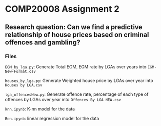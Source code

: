 # COMP20008 Assignment 2

## Research question: Can we find a predictive relationship of house prices based on criminal offences and gambling?


### Files

`EGM_by_lga.py`: Generate Total EGM, EGM rate by LGAs over years into `EGM-New-Format.csv`

`houses_by_lga.py`: Generate Weighted house price by LGAs over year into `Houses by LGA.csv`

`lga_offencesNew.py`: Generate offence rate, percentage of each type of offences by LGAs over year into `Offences By LGA NEW.csv`

`knn.ipynb`: K-nn model for the data

`Ben.ipynb`: linear regression model for the data


